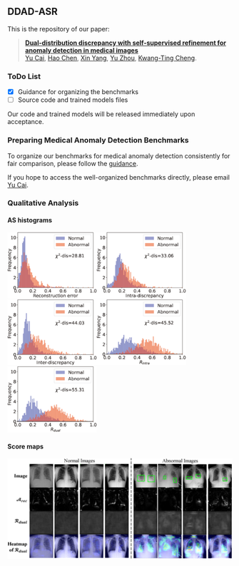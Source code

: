 ## DDAD-ASR

This is the repository of our paper:
> **[Dual-distribution discrepancy with self-supervised refinement for anomaly detection in medical images](https://arxiv.org/abs/2210.04227)** <br> [Yu Cai](https://caiyu6666.github.io/), [Hao Chen](https://cse.hkust.edu.hk/~jhc/), [Xin Yang](https://sites.google.com/view/xinyang/home), [Yu Zhou](https://www.vlrlab.net/~yuzhou), [Kwang-Ting Cheng](https://seng.hkust.edu.hk/about/people/faculty/tim-kwang-ting-cheng). <br>



### ToDo List

- [x] Guidance for organizing the benchmarks
- [ ] Source code and trained models files

Our code and trained models will be released immediately upon acceptance. 



### Preparing Medical Anomaly Detection Benchmarks

To organize our benchmarks for medical anomaly detection consistently for fair comparison, please follow the [guidance](https://github.com/caiyu6666/DDAD-ASR/tree/main/data).

If you hope to access the well-organized benchmarks directly, please email [Yu Cai](mailto:yu.cai@connect.ust.hk).



### Qualitative Analysis

#### AS histograms

<img src='./doc/imgs/rec_hist.png' width="200px"/><img src='./doc/imgs/intra_hist.png' width="200px"/> <img src='./doc/imgs/inter_hist.png' width="200px"/><img src='./doc/imgs/R-intra_hist.png' width="200px"/><img src='./doc/imgs/R-dual_hist.png' width="200px"/>



#### Score maps

<img src='./doc/imgs/vis.png' width="850px"/>